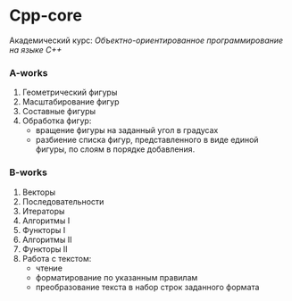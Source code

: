 # Cpp-core
Академический курс: *Объектно-ориентированное программирование на языке C++*
### A-works
1. Геометрический фигуры
2. Масштабирование фигур
3. Составные фигуры
4. Обработка фигур: 
    * вращение фигуры на заданный угол в градусах
    * разбиение списка фигур, представленного в виде единой фигуры, 
    по слоям в порядке добавления.

### B-works
1. Векторы
2. Последовательности
3. Итераторы
4. Алгоритмы I
5. Функторы I
6. Алгоритмы II
7. Функторы II
8. Работа с текстом:
    * чтение
    * форматирование по указанным правилам
    * преобразование текста в набор строк заданного формата
